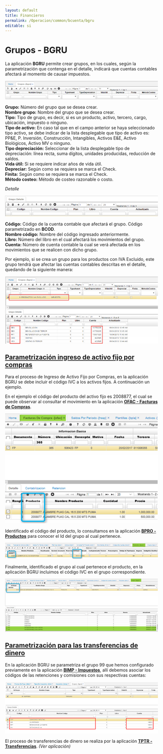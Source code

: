 ```yaml
---
layout: default
title: Financieros
permalink: /Operacion/common/bcuenta/bgru
editable: si
---
```


# Grupos - BGRU

La aplicación **BGRU** permite crear grupos, en los cuales, según la parametrización que contenga en el detalle, indicará que cuentas contables afectará al momento de causar impuestos.  

![](bgru1.png)

**Grupo:** Número del grupo que se desea crear.  
**Nombre grupo:** Nombre del grupo que se desea crear.  
**Tipo:** Tipo de grupo, es decir, si es un producto, activo, tercero, cargo, ubicación, impuesto o ninguno.  
**Tipo de activo:** En caso tal que en el campo anterior se haya seleccionado tipo activo, se debe indicar de la lista desplegable que tipo de activo es: PP&E, P. Inversión, Construcción, Intangibles, Activos E&E, Activo Biológicos, Activo MV o ninguno.  
**Tipo depreciación:** Seleccionar de la lista desplegable tipo de depreciación: línea recta, suma dígitos, unidades producidas, reducción de saldos.  
**Vida útil:** Si se requiere indicar años de vida útil.  
**Depreciar:** Según como se requiera se marca el Check.  
**Finita:** Según como se requiera se marca el Check.  
**Método costeo:** Método de costeo razonable o costo.  

_Detalle_  

![](bgru2.png)

**Código:** Código de la cuenta contable que afectará el grupo. Código parametrizado en **BCOD**.  
**Nombre código:** Nombre del código ingresado anteriormente.  
**Libro:** Número del libro en el cual afectará los movimientos del grupo.  
**Cuenta:** Número de cuenta contable la cual se verá afectada en los movimientos que se realicen con dicho grupo.  

Por ejemplo, si se crea un grupo para los productos con IVA Excluido, este grupo tendrá que afectar las cuentas contables descritas en el detalle, quedando de la siguiente manera:  

![](bgru3.png)

## [Parametrización ingreso de activo fijo por compras](http://docs.oasiscom.com/Operacion/common/bcuenta/bgru#parametrización-ingreso-de-activo-fijo-por-compras)

Para el proceso de Ingreso de Activo Fijo por Compras, en la aplicación BGRU se debe incluir el código IVC a los activos fijos. A continuación un ejemplo.  

En el ejemplo el código del producto del activo fijo es 2008877, el cual se puede observar al consultar el movimiento en la aplicación [**OFAC - Facturas de Compras**](http://docs.oasiscom.com/Operacion/scm/compras/ofactura/ofac#manejo-de-iva-en-activos-fijos).  

![](bgru4.png)

Identificado el código del producto, lo consultamos en la aplicación [**BPRO - Productos**](http://docs.oasiscom.com/Operacion/common/bprodu/bpro) para conocer el Id del grupo al cual pertenece.  

![](bgru5.png)

Finalmente, identificado el grupo al cual pertenece el producto, en la aplicación BGRU incluimos el código IVC en el grupo correspondiente.  

![](bgru6.png)


## [Parametrización para las transferencias de dinero](http://docs.oasiscom.com/Operacion/common/bcuenta/bgru#parametrización-para-las-transferencias-de-dinero)

En la aplicación BGRU se parametriza el grupo 99 que hemos configurado previamente en la aplicación [**BIMP - Impuestos**](http://docs.oasiscom.com/Operacion/common/bimpu/bimp#parametrización-para-las-transferencias-de-dinero), allí debemos asociar los códigos de las retenciones y comisiones con sus respectivas cuentas:  

![](bgru7.png)

El proceso de transferencias de dinero se realiza por la aplicación [**TPTR - Transferencias**](http://docs.oasiscom.com/Operacion/erp/tesoreria/tproceso/tptr). _(Ver aplicación)_




